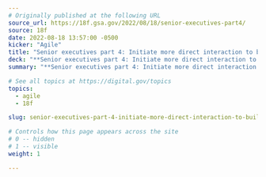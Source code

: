 ```yaml
---
# Originally published at the following URL
source_url: https://18f.gsa.gov/2022/08/18/senior-executives-part4/
source: 18f
date: 2022-08-18 13:57:00 -0500
kicker: "Agile"
title: "Senior executives part 4: Initiate more direct interaction to build rapport"
deck: "**Senior executives part 4: Initiate more direct interaction to build rapport**&mdash;It’s critical that senior executives and product teams make small decisions over time about important technology initiatives to be able to adjust plans as things change. How does that work? What works well?"
summary: "**Senior executives part 4: Initiate more direct interaction to build rapport**&mdash;It’s critical that senior executives and product teams make small decisions over time about important technology initiatives to be able to adjust plans as things change. How does that work? What works well?"

# See all topics at https://digital.gov/topics
topics:
  - agile
  - 18f

slug: senior-executives-part-4-initiate-more-direct-interaction-to-build-rapport

# Controls how this page appears across the site
# 0 -- hidden
# 1 -- visible
weight: 1

---
```

